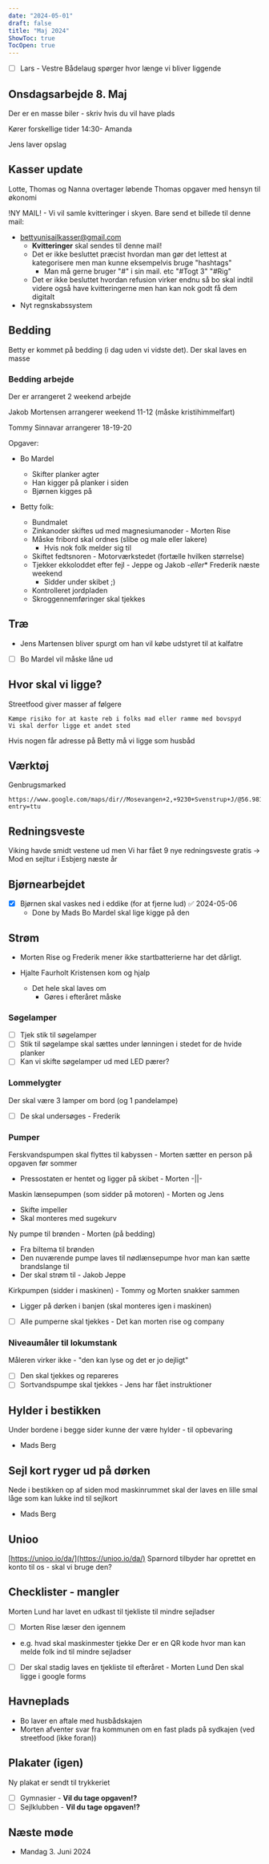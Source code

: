 ```yaml
---
date: "2024-05-01"
draft: false
title: "Maj 2024"
ShowToc: true
TocOpen: true
---
```


- [ ] Lars - Vestre Bådelaug spørger hvor længe vi bliver liggende

## Onsdagsarbejde 8. Maj

Der er en masse biler - skriv hvis du vil have plads

Kører forskellige tider 14:30- Amanda

Jens laver opslag

## Kasser update

Lotte, Thomas og Nanna overtager løbende Thomas opgaver med hensyn til økonomi

!NY MAIL! - Vi vil samle kvitteringer i skyen. Bare send et billede til denne mail:

- [bettyunisailkasser@gmail.com](mailto:bettyunisailkasser@gmail.com)
  - **Kvitteringer** skal sendes til denne mail!
  - Det er ikke besluttet præcist hvordan man gør det lettest at kategorisere men man kunne eksempelvis bruge "hashtags"
    - Man må gerne bruger "#" i sin mail. etc "#Togt 3" "#Rig"
  - Det er ikke besluttet hvordan refusion virker endnu så bo skal indtil videre også have kvitteringerne men han kan nok godt få dem digitalt
- Nyt regnskabssystem

## Bedding

Betty er kommet på bedding (i dag uden vi vidste det). Der skal laves en masse

### Bedding arbejde

Der er arrangeret 2 weekend arbejde

Jakob Mortensen arrangerer weekend 11-12 (måske kristihimmelfart)

Tommy Sinnavar arrangerer 18-19-20

Opgaver:

- Bo Mardel
  - Skifter planker agter
  - Han kigger på planker i siden
  - Bjørnen kigges på

- Betty folk:
  - Bundmalet
  - Zinkanoder skiftes ud med magnesiumanoder - Morten Rise
  - Måske fribord skal ordnes (slibe og male eller lakere)
    - Hvis nok folk melder sig til
  - Skiftet fedtsnoren - Motorværkstedet (fortælle hvilken størrelse)
  - Tjekker ekkoloddet efter fejl - Jeppe og Jakob -*eller** Frederik næste weekend
    - Sidder under skibet ;)
  - Kontrolleret jordpladen
  - Skroggennemføringer skal tjekkes

## Træ

- Jens Martensen bliver spurgt om han vil købe udstyret til at kalfatre
- [ ] Bo Mardel vil måske låne ud

## Hvor skal vi ligge?

Streetfood giver masser af følgere

    Kæmpe risiko for at kaste reb i folks mad eller ramme med bovspyd
    Vi skal derfor ligge et andet sted

Hvis nogen får adresse på Betty må vi ligge som husbåd

## Værktøj

Genbrugsmarked

    https://www.google.com/maps/dir//Mosevangen+2,+9230+Svenstrup+J/@56.9813493,9.7764138,12z/data=!4m8!4m7!1m0!1m5!1m1!1s0x464934767f6e84ad:0xe25361818b1a5e5c!2m2!1d9.8588137!2d56.9813764?entry=ttu

## Redningsveste

Viking havde smidt vestene ud
men
Vi har fået 9 nye redningsveste gratis
-> Mod en sejltur i Esbjerg næste år

## Bjørnearbejdet

- [x] Bjørnen skal vaskes ned i eddike (for at fjerne lud) ✅ 2024-05-06
  - Done by Mads
    Bo Mardel skal lige kigge på den

## Strøm

- Morten Rise og Frederik mener ikke startbatterierne har det dårligt.

- Hjalte Faurholt Kristensen kom og hjalp
  - Det hele skal laves om
    - Gøres i efteråret måske

### Søgelamper

- [ ] Tjek stik til søgelamper
- [ ] Stik til søgelampe skal sættes under lønningen i stedet for de hvide planker
- [ ] Kan vi skifte søgelamper ud med LED pærer?

### Lommelygter

Der skal være 3 lamper om bord (og 1 pandelampe)

- [ ] De skal undersøges - Frederik

### Pumper

Ferskvandspumpen skal flyttes til kabyssen - Morten sætter en person på opgaven før sommer

- Pressostaten er hentet og ligger på skibet - Morten -||-

Maskin lænsepumpen (som sidder på motoren) - Morten og Jens

- Skifte impeller
- Skal monteres med sugekurv

Ny pumpe til brønden - Morten (på bedding)

- Fra biltema til brønden
- Den nuværende pumpe laves til nødlænsepumpe hvor man kan sætte brandslange til
- Der skal strøm til - Jakob Jeppe

Kirkpumpen (sidder i maskinen) - Tommy og Morten snakker sammen

- Ligger på dørken i banjen (skal monteres igen i maskinen)
- [ ] Alle pumperne skal tjekkes - Det kan morten rise og company

### Niveaumåler til lokumstank

Måleren virker ikke - "den kan lyse og det er jo dejligt"

- [ ] Den skal tjekkes og repareres
- [ ] Sortvandspumpe skal tjekkes - Jens har fået instruktioner

## Hylder i bestikken

Under bordene i begge sider kunne der være hylder - til opbevaring

- Mads Berg

## Sejl kort ryger ud på dørken

Nede i bestikken op af siden mod maskinrummet skal der laves en lille smal låge som kan lukke ind til sejlkort

- Mads Berg

## Unioo

[https://unioo.io/da/](https://unioo.io/da/)
Sparnord tilbyder har oprettet en konto til os - skal vi bruge den?

## Checklister - mangler

Morten Lund har lavet en udkast til tjekliste til mindre sejladser

- [ ] Morten Rise læser den igennem

- e.g. hvad skal maskinmester tjekke
  Der er en QR kode hvor man kan melde folk ind til mindre sejladser

- [ ] Der skal stadig laves en tjekliste til efteråret - Morten Lund
      Den skal ligge i google forms

## Havneplads

- Bo laver en aftale med husbådskajen
- Morten afventer svar fra kommunen om en fast plads på sydkajen (ved streetfood (ikke foran))

## Plakater (igen)

Ny plakat er sendt til trykkeriet

- [ ] Gymnasier - **Vil du tage opgaven!?**
- [ ] Sejlklubben - **Vil du tage opgaven!?**

## Næste møde

- Mandag 3. Juni 2024

